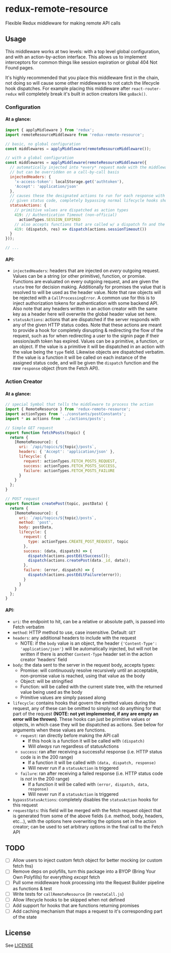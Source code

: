 redux-remote-resource
=====================
Flexible Redux middleware for making remote API calls

## Usage
This middleware works at two levels: with a top level global configuration, and with an action-by-action interface. This allows us to implement interceptors for common things like session expiration or global 404 Not Found pages.

It's highly recommended that you place this middleware first in the chain, not doing so will cause some other middlewares to not catch the lifecycle hook dispatches. For example placing this middleware after `react-router-redux` will completely break it's built in action creators like `goBack()`.

### Configuration

#### At a glance:
```javascript
import { applyMidleware } from 'redux';
import remoteResourceMiddleware from 'redux-remote-resource';

// basic, no global configuration
const middlewares = applyMiddleware(remoteResourceMiddleware());

// with a global configuration
const middlewares = applyMiddleware(remoteResourceMiddleware({
  // automatically injected into *every* request made with the middleware,
  // but can be overridden on a call-by-call basis
  injectedHeaders: {
    'x-access-token': localStorage.get('authtoken'),
    'Accept': 'application/json'
  },
  // causes these the designated actions to run for each response with the
  // given status code, completely bypassing normal lifecycle hooks shown below
  statusActions: {
    // primitive values are dispatched as action types
    419: // Authentication Timeout (non-official)
      actionTypes.SESSION_EXPIRED
    // also accepts functions that are called w/ a dispatch fn and the response
    419: (dispatch, res) => dispatch(actions.sessionTimeout())
  }
}));

// ...
```

#### API:
- `injectedHeaders`: headers that are injected on *every* outgoing request. Values can be a string (or other primitive), function, or promise. Functions are evaluated on every outgoing request, and are given the `state` tree for decision making. Additionally for promises the value that is resolved to will be used as the header value. Note that raw objects will be rejected with a `CallProcessingError`. A common use for this is to inject authorization tokens for authentication with some backend API. Also note that any headers written in an action creator with the same key as a header here will overwrite the global header value set here.
- `statusActions`: actions that are dispatched if the server responds with any of the given HTTP status codes. Note that these actions are meant to provide a hook for completely disrupting & redirecting the flow of the request, such as for when redirecting a user to the signin page if their session/auth token has expired. Values can be a primitive, a function, or an object. If the value is a primitive it will be dispatched in an action with the value being the `type` field. Likewise objects are dispatched verbatim. If the value is a function it will be called on each instance of the assigned status code, and will be given the `dispatch` function and the raw `response` object (from the Fetch API).

### Action Creator

#### At a glance:
```javascript
// special Symbol that tells the middleware to process the action
import { RemoteResource } from 'redux-remote-resource';
import actionTypes from '../constants/postConstants';
import * as actions from '../actions/posts';

// Simple GET request
export function fetchPosts(topic) {
  return {
    [RemoteResource]: {
      uri: `/api/topics/${topic}/posts`,
      headers: { 'Accept': 'application/json' },
      lifecycle: {
        request: actionTypes.FETCH_POSTS_REQUEST,
        success: actionTypes.FETCH_POSTS_SUCCESS,
        failure: actionTypes.FETCH_POSTS_FAILURE
      }
    }
  };
}

// POST request
export function createPost(topic, postData) {
  return {
    [RemoteResource]: {
      uri: `/api/topics/${topic}/posts`,
      method: 'post',
      body: postData,
      lifecycle: {
        request: {
          type: actionTypes.CREATE_POST_REQUEST, topic
        },
        success: (data, dispatch) => {
          dispatch(actions.postEditSuccess());
          dispatch(actions.createPost(data._id, data));
        },
        failure: (error, dispatch) => {
          dispatch(actions.postEditFailure(error));
        }
      }
    }
  };
}
```

#### API:
- `uri`: the endpoint to hit, can be a relative or absolute path, is passed into Fetch verbatim
- `method`: HTTP method to use, case insensitive. Default: `GET`
- `headers`: any additional headers to include with the request
  - NOTE: if the `body` value is an object, the header `{'Content-Type': 'application/json'}` will be automatically injected, but will not be written if there is another `Content-Type` header set in the action creator 'headers' field
- `body`: the data sent to the server in the request body, accepts types:
  - Promise: will continuously resolve recursively until an acceptable, non-promise value is reached, using that value as the body
  - Object: will be stringified
  - Function: will be called with the current state tree, with the returned value being used as the body
  - Primitive values are simply passed along
- `lifecycle`: contains hooks that govern the emitted values during the request, any of these can be omitted to simply not do anything for that part of the request **(NOTE: not yet implemented, if any are empty an error will be thrown)**. These hooks can just be primitive values or objects, in which case they will be dispatched as actions. See below for arguments when these values are functions.
  - `request`: ran directly before making the API call
    - If this hook is a function it will be called with `(dispatch)`
    - Will *always* run regardless of statusActions
  - `success`: ran after receiving a successful response (i.e. HTTP status code is in the 200 range)
    - If a function it will be called with `(data, dispatch, response)`
    - Will never run if a `statusAction` is triggered
  - `failure`: ran after receiving a failed response (i.e. HTTP status code is *not* in the 200 range)
    - If a function it will be called with `(error, dispatch, data, response)`
    - Will never run if a `statusAction` is triggered
- `bypassStatusActions`: completely disables the `statusAction` hooks for this request
- `requestOpts`: this field will be merged with the fetch request object that is generated from some of the above fields (i.e. method, body, headers, etc...), with the options here overwriting the options set in the action creator; can be used to set arbitrary options in the final call to the Fetch API

## TODO
- [ ] Allow users to inject custom fetch object for better mocking (or custom fetch fns)
- [ ] Remove deps on polyfills, turn this package into a BYOP (Bring Your Own Polyfills) for everything *except* fetch
- [ ] Pull some middleware hook processing into the Request Builder pipeline as functions & test
- [ ] Write tests for `callRemoteResource` (in `remoteCall.js`)
- [ ] Allow lifecycle hooks to be skipped when not defined
- [ ] Add support for hooks that are functions returning promises
- [ ] Add caching mechanism that maps a request to it's corresponding part of the state

## License
See [LICENSE](./LICENSE)
